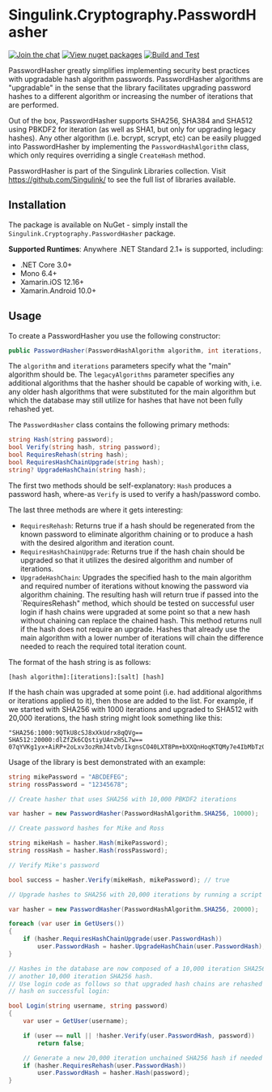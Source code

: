 # Singulink.Cryptography.PasswordHasher

[![Join the chat](https://badges.gitter.im/Singulink/community.svg)](https://gitter.im/Singulink/community?utm_source=badge&utm_medium=badge&utm_campaign=pr-badge&utm_content=badge)
[![View nuget packages](https://img.shields.io/nuget/v/Singulink.Cryptography.PasswordHasher.svg)](https://www.nuget.org/packages/Singulink.Cryptography.PasswordHasher/)
[![Build and Test](https://github.com/Singulink/Singulink.Cryptography.PasswordHasher/workflows/build%20and%20test/badge.svg)](https://github.com/Singulink/Singulink.Cryptography.PasswordHasher/actions?query=workflow%3A%22build+and+test%22)

PasswordHasher greatly simplifies implementing security best practices with upgradable hash algorithm passwords. PasswordHasher algorithms are "upgradable" in the sense that the library facilitates upgrading password hashes to a different algorithm or increasing the number of iterations that are performed.

Out of the box, PasswordHasher supports SHA256, SHA384 and SHA512 using PBKDF2 for iteration (as well as SHA1, but only for upgrading legacy hashes). Any other algorithm (i.e. bcrypt, scrypt, etc) can be easily plugged into PasswordHasher by implementing the `PasswordHashAlgorithm` class, which only requires overriding a single `CreateHash` method.

PasswordHasher is part of the Singulink Libraries collection. Visit https://github.com/Singulink/ to see the full list of libraries available.

## Installation

The package is available on NuGet - simply install the `Singulink.Cryptography.PasswordHasher` package.

**Supported Runtimes**: Anywhere .NET Standard 2.1+ is supported, including:
- .NET Core 3.0+
- Mono 6.4+
- Xamarin.iOS 12.16+
- Xamarin.Android 10.0+

## Usage

To create a PasswordHasher you use the following constructor:

```c#
public PasswordHasher(PasswordHashAlgorithm algorithm, int iterations, params PasswordHashAlgorithm[] legacyAlgorithms)
```

The `algorithm` and `iterations` parameters specify what the "main" algorithm should be. The `legacyAlgorithms` parameter specifies any additional algorithms that the hasher should be capable of working with, i.e. any older hash algorithms that were substituted for the main algorithm but which the database may still utilize for hashes that have not been fully rehashed yet.

The `PasswordHasher` class contains the following primary methods:

```c#
string Hash(string password);
bool Verify(string hash, string password);
bool RequiresRehash(string hash);
bool RequiresHashChainUpgrade(string hash);
string? UpgradeHashChain(string hash);
```

The first two methods should be self-explanatory: `Hash` produces a password hash, where-as `Verify` is used to verify a hash/password combo.

The last three methods are where it gets interesting:
- `RequiresRehash`: Returns true if a hash should be regenerated from the known password to eliminate algorithm chaining or to produce a hash with the desired algorithm and iteration count.
- `RequiresHashChainUpgrade`: Returns true if the hash chain should be upgraded so that it utilizes the desired algorithm and number of iterations.
- `UpgradeHashChain`: Upgrades the specified hash to the main algorithm and required number of iterations without knowing the password via algorithm chaining. The resulting hash will return true if passed into the `RequiresRehash" method, which should be tested on successful user login if hash chains were upgraded at some point so that a new hash without chaining can replace the chained hash. This method returns null if the hash does not require an upgrade. Hashes that already use the main algorithm with a lower number of iterations will chain the difference needed to reach the required total iteration count.

The format of the hash string is as follows:

```
[hash algorithm]:[iterations]:[salt] [hash]
```

If the hash chain was upgraded at some point (i.e. had additional algorithms or iterations applied to it), then those are added to the list. For example, if we started with SHA256 with 1000 iterations and upgraded to SHA512 with 20,000 iterations, the hash string might look something like this:

```
"SHA256:1000:9QTkU8cSJ8xXkUdrx8qQVg== SHA512:20000:dlZfZk6CQstiyUAnZH5L7w== 07qYVKg1yx+AiRP+2oLxv3ozRmJ4tvb/IkgnsCO40LXT8Pm+bXXQnHoqKTQMy7e4IbMbTzOVH7cDqqBZ5RyygA=="
```

Usage of the library is best demonstrated with an example:

```c#
string mikePassword = "ABCDEFEG";
string rossPassword = "12345678";

// Create hasher that uses SHA256 with 10,000 PBKDF2 iterations

var hasher = new PasswordHasher(PasswordHashAlgorithm.SHA256, 10000);

// Create password hashes for Mike and Ross

string mikeHash = hasher.Hash(mikePassword);
string rossHash = hasher.Hash(rossPassword);

// Verify Mike's password

bool success = hasher.Verify(mikeHash, mikePassword); // true

// Upgrade hashes to SHA256 with 20,000 iterations by running a script like this:

var hasher = new PasswordHasher(PasswordHashAlgorithm.SHA256, 20000);

foreach (var user in GetUsers())
{
    if (hasher.RequiresHashChainUpgrade(user.PasswordHash))
        user.PasswordHash = hasher.UpgradeHashChain(user.PasswordHash);
}

// Hashes in the database are now composed of a 10,000 iteration SHA256 hash chained to 
// another 10,000 iteration SHA256 hash.
// Use login code as follows so that upgraded hash chains are rehashed to a normal unchained 
// hash on successful login:

bool Login(string username, string password)
{
    var user = GetUser(username);

    if (user == null || !hasher.Verify(user.PasswordHash, password))
        return false;

    // Generate a new 20,000 iteration unchained SHA256 hash if needed
    if (hasher.RequiresRehash(user.PasswordHash))
        user.PasswordHash = hasher.Hash(password);
}
```
